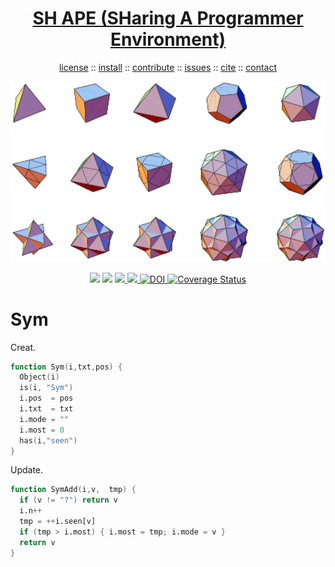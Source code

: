 <a name=top>
<h1 align=center><a href="https://github.com/timm/blob/master/shape/README.md#top">SH APE (SHaring A Programmer Environment)</a></h1>
<p align=center> <a
href="https://github.com/timm/shape/blob/master/LICENSE">license</a> :: <a
href="https://github.com/timm/shape/blob/master/INSTALL.md#top">install</a> :: <a
href="https://github.com/timm/shape/blob/master/CODE_OF_CONDUCT.md#top">contribute</a> :: <a
href="https://github.com/timm/shape/issues">issues</a> :: <a
href="https://github.com/timm/shape/blob/master/CITATION.md#top">cite</a> :: <a
href="https://github.com/timm/shape/blob/master/CONTACT.md#top">contact</a> </p><p align=center>
<img width=600 src="https://github.com/timm/misc/blob/master/odd/etc/img/solidgallery.gif"></p><p 
align=center><img
src="https://img.shields.io/badge/language-lua-orange"> <img
src="https://img.shields.io/badge/purpose-ai,se-blueviolet"> <img
src="https://img.shields.io/badge/platform-mac,*nux-informational"><a
     href="https://travis-ci.org/github/sehero/lua"> <img
src="https://travis-ci.org/timm/shape.svg?branch=master"></a><a
     href="https://zenodo.org/badge/latestdoi/263210595"> <img
src="https://zenodo.org/badge/263210595.svg" alt="DOI"></a><a
     href='https://coveralls.io/github/aiez/lua?branch=master'> <img i
src='https://coveralls.io/repos/github/timm/shape/badge.svg?branch=master' 
alt='Coverage Status' /></a></p>

# Sym

Creat.

```awk
function Sym(i,txt,pos) { 
  Object(i)
  is(i, "Sym")
  i.pos  = pos
  i.txt  = txt
  i.mode = ""
  i.most = 0
  has(i,"seen") 
}
```

Update.

```awk
function SymAdd(i,v,  tmp) {
  if (v != "?") return v
  i.n++
  tmp = ++i.seen[v]
  if (tmp > i.most) { i.most = tmp; i.mode = v }
  return v 
}
```
